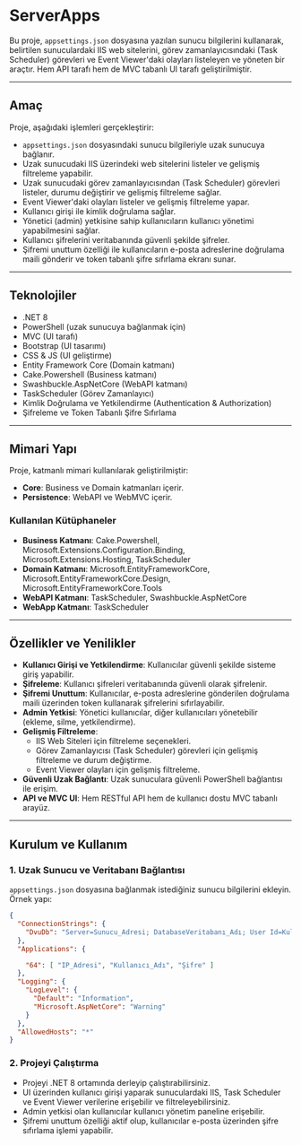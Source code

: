 # ServerApps

Bu proje, `appsettings.json` dosyasına yazılan sunucu bilgilerini kullanarak, belirtilen sunuculardaki IIS web sitelerini, görev zamanlayıcısındaki (Task Scheduler) görevleri ve Event Viewer'daki olayları listeleyen ve yöneten bir araçtır. Hem API tarafı hem de MVC tabanlı UI tarafı geliştirilmiştir.

---

## Amaç

Proje, aşağıdaki işlemleri gerçekleştirir:

- `appsettings.json` dosyasındaki sunucu bilgileriyle uzak sunucuya bağlanır.
- Uzak sunucudaki IIS üzerindeki web sitelerini listeler ve gelişmiş filtreleme yapabilir.
- Uzak sunucudaki görev zamanlayıcısından (Task Scheduler) görevleri listeler, durumu değiştirir ve gelişmiş filtreleme sağlar.
- Event Viewer'daki olayları listeler ve gelişmiş filtreleme yapar.
- Kullanıcı girişi ile kimlik doğrulama sağlar.
- Yönetici (admin) yetkisine sahip kullanıcıların kullanıcı yönetimi yapabilmesini sağlar.
- Kullanıcı şifrelerini veritabanında güvenli şekilde şifreler.
- Şifremi unuttum özelliği ile kullanıcıların e-posta adreslerine doğrulama maili gönderir ve token tabanlı şifre sıfırlama ekranı sunar.

---

## Teknolojiler

- .NET 8
- PowerShell (uzak sunucuya bağlanmak için)
- MVC (UI tarafı)
- Bootstrap (UI tasarımı)
- CSS & JS (UI geliştirme)
- Entity Framework Core (Domain katmanı)
- Cake.Powershell (Business katmanı)
- Swashbuckle.AspNetCore (WebAPI katmanı)
- TaskScheduler (Görev Zamanlayıcı)
- Kimlik Doğrulama ve Yetkilendirme (Authentication & Authorization)
- Şifreleme ve Token Tabanlı Şifre Sıfırlama

---

## Mimari Yapı

Proje, katmanlı mimari kullanılarak geliştirilmiştir:

- **Core**: Business ve Domain katmanları içerir.
- **Persistence**: WebAPI ve WebMVC içerir.

### Kullanılan Kütüphaneler

- **Business Katmanı**: Cake.Powershell, Microsoft.Extensions.Configuration.Binding, Microsoft.Extensions.Hosting, TaskScheduler
- **Domain Katmanı**: Microsoft.EntityFrameworkCore, Microsoft.EntityFrameworkCore.Design, Microsoft.EntityFrameworkCore.Tools
- **WebAPI Katmanı**: TaskScheduler, Swashbuckle.AspNetCore
- **WebApp Katmanı**: TaskScheduler

---

## Özellikler ve Yenilikler

- **Kullanıcı Girişi ve Yetkilendirme**: Kullanıcılar güvenli şekilde sisteme giriş yapabilir.
- **Şifreleme**: Kullanıcı şifreleri veritabanında güvenli olarak şifrelenir.
- **Şifremi Unuttum**: Kullanıcılar, e-posta adreslerine gönderilen doğrulama maili üzerinden token kullanarak şifrelerini sıfırlayabilir.
- **Admin Yetkisi**: Yönetici kullanıcılar, diğer kullanıcıları yönetebilir (ekleme, silme, yetkilendirme).
- **Gelişmiş Filtreleme**:
  - IIS Web Siteleri için filtreleme seçenekleri.
  - Görev Zamanlayıcısı (Task Scheduler) görevleri için gelişmiş filtreleme ve durum değiştirme.
  - Event Viewer olayları için gelişmiş filtreleme.
- **Güvenli Uzak Bağlantı**: Uzak sunuculara güvenli PowerShell bağlantısı ile erişim.
- **API ve MVC UI**: Hem RESTful API hem de kullanıcı dostu MVC tabanlı arayüz.

---

## Kurulum ve Kullanım

### 1. Uzak Sunucu ve Veritabanı Bağlantısı

`appsettings.json` dosyasına bağlanmak istediğiniz sunucu bilgilerini ekleyin. Örnek yapı:

```json
{
  "ConnectionStrings": {
    "DvuDb": "Server=Sunucu_Adresi; DatabaseVeritabanı_Adı; User Id=Kullanıcı_Adı; Password=Şifre; TrustServerCertificate=True;"
  },
  "Applications": {

    "64": [ "IP_Adresi", "Kullanıcı_Adı", "Şifre" ]
  },
  "Logging": {
    "LogLevel": {
      "Default": "Information",
      "Microsoft.AspNetCore": "Warning"
    }
  },
  "AllowedHosts": "*"
}
```

### 2. Projeyi Çalıştırma

- Projeyi .NET 8 ortamında derleyip çalıştırabilirsiniz.
- UI üzerinden kullanıcı girişi yaparak sunuculardaki IIS, Task Scheduler ve Event Viewer verilerine erişebilir ve filtreleyebilirsiniz.
- Admin yetkisi olan kullanıcılar kullanıcı yönetim paneline erişebilir.
- Şifremi unuttum özelliği aktif olup, kullanıcılar e-posta üzerinden şifre sıfırlama işlemi yapabilir.


